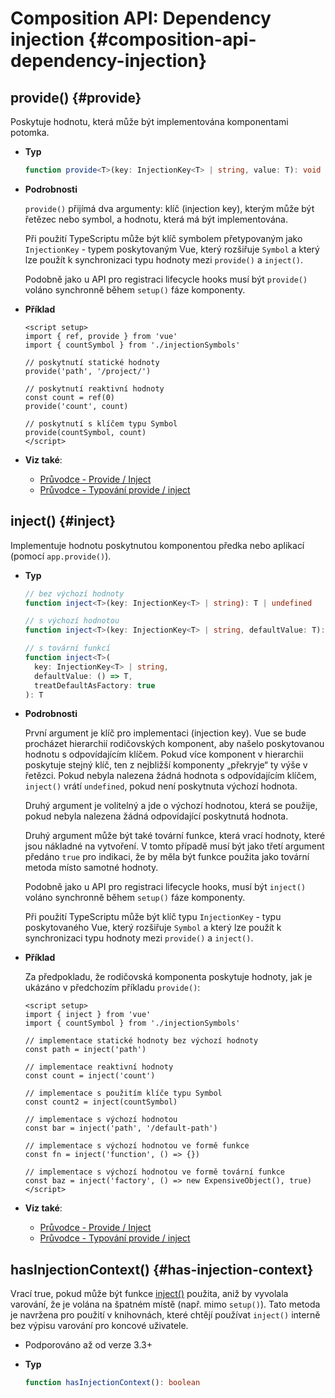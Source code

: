 # Composition API: Dependency injection {#composition-api-dependency-injection}

## provide() {#provide}

Poskytuje hodnotu, která může být implementována komponentami potomka.

- **Typ**

  ```ts
  function provide<T>(key: InjectionKey<T> | string, value: T): void
  ```

- **Podrobnosti**

  `provide()` přijímá dva argumenty: klíč (injection key), kterým může být řetězec nebo symbol, a hodnotu, která má být implementována.

  Při použití TypeScriptu může být klíč symbolem přetypovaným jako `InjectionKey` - typem poskytovaným Vue, který rozšiřuje `Symbol` a který lze použít k synchronizaci typu hodnoty mezi `provide()` a `inject()`.

  Podobně jako u API pro registraci lifecycle hooks musí být `provide()` voláno synchronně během `setup()` fáze komponenty.

- **Příklad**

  ```vue
  <script setup>
  import { ref, provide } from 'vue'
  import { countSymbol } from './injectionSymbols'

  // poskytnutí statické hodnoty
  provide('path', '/project/')

  // poskytnutí reaktivní hodnoty
  const count = ref(0)
  provide('count', count)

  // poskytnutí s klíčem typu Symbol
  provide(countSymbol, count)
  </script>
  ```

- **Viz také**:
  - [Průvodce - Provide / Inject](/guide/components/provide-inject)
  - [Průvodce - Typování provide / inject](/guide/typescript/composition-api#typing-provide-inject) <sup class="vt-badge ts" />

## inject() {#inject}

Implementuje hodnotu poskytnutou komponentou předka nebo aplikací (pomocí `app.provide()`).

- **Typ**

  ```ts
  // bez výchozí hodnoty
  function inject<T>(key: InjectionKey<T> | string): T | undefined

  // s výchozí hodnotou
  function inject<T>(key: InjectionKey<T> | string, defaultValue: T): T

  // s tovární funkcí
  function inject<T>(
    key: InjectionKey<T> | string,
    defaultValue: () => T,
    treatDefaultAsFactory: true
  ): T
  ```

- **Podrobnosti**

  První argument je klíč pro implementaci (injection key). Vue se bude procházet hierarchií rodičovských komponent, aby našelo poskytovanou hodnotu s&nbsp;odpovídajícím klíčem. Pokud více komponent v hierarchii poskytuje stejný klíč, ten z&nbsp;nejbližší komponenty „překryje“ ty výše v řetězci. Pokud nebyla nalezena žádná hodnota s odpovídajícím klíčem, `inject()` vrátí `undefined`, pokud není poskytnuta výchozí hodnota.

  Druhý argument je volitelný a jde o výchozí hodnotou, která se použije, pokud nebyla nalezena žádná odpovídající poskytnutá hodnota.

  Druhý argument může být také tovární funkce, která vrací hodnoty, které jsou nákladné na vytvoření. V tomto případě musí být jako třetí argument předáno `true` pro indikaci, že by měla být funkce použita jako tovární metoda místo samotné hodnoty.

  Podobně jako u API pro registraci lifecycle hooks, musí být `inject()` voláno synchronně během `setup()` fáze komponenty.

  Při použití TypeScriptu může být klíč typu `InjectionKey` - typu poskytovaného Vue, který rozšiřuje `Symbol` a který lze použít k synchronizaci typu hodnoty mezi `provide()` a `inject()`.

- **Příklad**

  Za předpokladu, že rodičovská komponenta poskytuje hodnoty, jak je ukázáno v&nbsp;předchozím příkladu `provide()`:

  ```vue
  <script setup>
  import { inject } from 'vue'
  import { countSymbol } from './injectionSymbols'

  // implementace statické hodnoty bez výchozí hodnoty
  const path = inject('path')

  // implementace reaktivní hodnoty
  const count = inject('count')

  // implementace s použitím klíče typu Symbol
  const count2 = inject(countSymbol)

  // implementace s výchozí hodnotou
  const bar = inject('path', '/default-path')

  // implementace s výchozí hodnotou ve formě funkce
  const fn = inject('function', () => {})

  // implementace s výchozí hodnotou ve formě tovární funkce
  const baz = inject('factory', () => new ExpensiveObject(), true)
  </script>
  ```

- **Viz také**:
  - [Průvodce - Provide / Inject](/guide/components/provide-inject)
  - [Průvodce - Typování provide / inject](/guide/typescript/composition-api#typing-provide-inject) <sup class="vt-badge ts" />


## hasInjectionContext() {#has-injection-context}

Vrací true, pokud může být funkce [inject()](#inject) použita, aniž by vyvolala varování, že je volána na špatném místě (např. mimo `setup()`). Tato metoda je navržena pro použití v&nbsp;knihovnách, které chtějí používat `inject()` interně bez výpisu varování pro koncové uživatele.

- Podporováno až od verze 3.3+

- **Typ**

  ```ts
  function hasInjectionContext(): boolean
  ```
